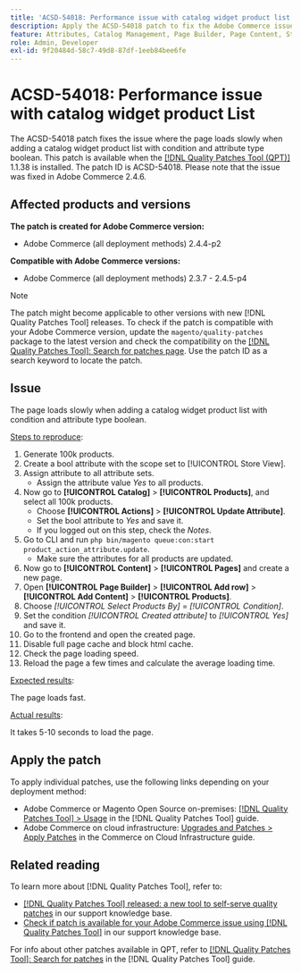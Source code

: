 ```yaml
---
title: 'ACSD-54018: Performance issue with catalog widget product list'
description: Apply the ACSD-54018 patch to fix the Adobe Commerce issue where the page loads slowly when adding a catalog widget product list with condition and attribute type boolean.
feature: Attributes, Catalog Management, Page Builder, Page Content, Storefront
role: Admin, Developer
exl-id: 9f20484d-58c7-49d8-87df-1eeb84bee6fe
---
```

# ACSD-54018: Performance issue with catalog widget product List

The ACSD-54018 patch fixes the issue where the page loads slowly when adding a catalog widget product list with condition and attribute type boolean. This patch is available when the [[!DNL Quality Patches Tool (QPT)]](/help/announcements/adobe-commerce-announcements/magento-quality-patches-released-new-tool-to-self-serve-quality-patches.md) 1.1.38 is installed. The patch ID is ACSD-54018. Please note that the issue was fixed in Adobe Commerce 2.4.6.

## Affected products and versions

**The patch is created for Adobe Commerce version:**

* Adobe Commerce (all deployment methods) 2.4.4-p2

**Compatible with Adobe Commerce versions:**

* Adobe Commerce (all deployment methods) 2.3.7 - 2.4.5-p4

>[!NOTE]
>
>The patch might become applicable to other versions with new [!DNL Quality Patches Tool] releases. To check if the patch is compatible with your Adobe Commerce version, update the `magento/quality-patches` package to the latest version and check the compatibility on the [[!DNL Quality Patches Tool]: Search for patches page](https://experienceleague.adobe.com/tools/commerce-quality-patches/index.html). Use the patch ID as a search keyword to locate the patch.

## Issue

The page loads slowly when adding a catalog widget product list with condition and attribute type boolean. 

<u>Steps to reproduce</u>:

1. Generate 100k products.
1. Create a bool attribute with the scope set to [!UICONTROL Store View].
1. Assign attribute to all attribute sets.
    * Assign the attribute value *Yes* to all products.
1. Now go to **[!UICONTROL Catalog]** > **[!UICONTROL Products]**, and select all 100k products.
    * Choose **[!UICONTROL Actions]** > **[!UICONTROL Update Attribute]**.
    * Set the bool attribute to *Yes* and save it.
    * If you logged out on this step, check the *Notes*.
1. Go to CLI and run `php bin/magento queue:con:start product_action_attribute.update`.
    * Make sure the attributes for all products are updated.
1. Now go to **[!UICONTROL Content]** > **[!UICONTROL Pages]** and create a new page.
1. Open **[!UICONTROL Page Builder]** > **[!UICONTROL Add row]** > **[!UICONTROL Add Content]** > **[!UICONTROL Products]**.
1. Choose *[!UICONTROL Select Products By]* = *[!UICONTROL Condition]*.
1. Set the condition *[!UICONTROL Created attribute]* to *[!UICONTROL Yes]* and save it.
1. Go to the frontend and open the created page.
1. Disable full page cache and block html cache.
1. Check the page loading speed.
1. Reload the page a few times and calculate the average loading time.

<u>Expected results</u>:

The page loads fast.

<u>Actual results</u>:

It takes 5-10 seconds to load the page.

## Apply the patch

To apply individual patches, use the following links depending on your deployment method:

* Adobe Commerce or Magento Open Source on-premises: [[!DNL Quality Patches Tool] > Usage](https://experienceleague.adobe.com/docs/commerce-operations/tools/quality-patches-tool/usage.html) in the [!DNL Quality Patches Tool] guide.
* Adobe Commerce on cloud infrastructure: [Upgrades and Patches > Apply Patches](https://experienceleague.adobe.com/docs/commerce-cloud-service/user-guide/develop/upgrade/apply-patches.html) in the Commerce on Cloud Infrastructure guide.

## Related reading

To learn more about [!DNL Quality Patches Tool], refer to:

* [[!DNL Quality Patches Tool] released: a new tool to self-serve quality patches](/help/announcements/adobe-commerce-announcements/magento-quality-patches-released-new-tool-to-self-serve-quality-patches.md) in our support knowledge base.
* [Check if patch is available for your Adobe Commerce issue using [!DNL Quality Patches Tool]](/help/support-tools/patches-available-in-qpt-tool/check-patch-for-magento-issue-with-magento-quality-patches.md) in our support knowledge base.

For info about other patches available in QPT, refer to [[!DNL Quality Patches Tool]: Search for patches](https://experienceleague.adobe.com/tools/commerce-quality-patches/index.html) in the [!DNL Quality Patches Tool] guide.
